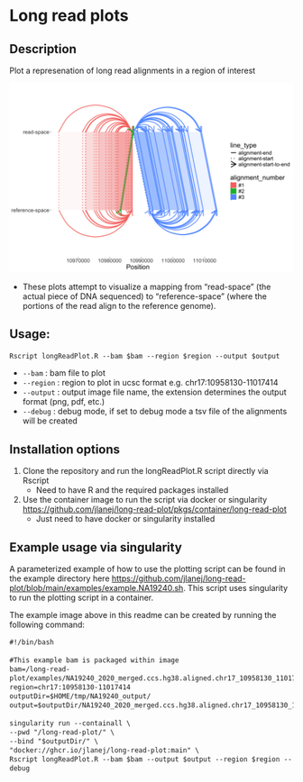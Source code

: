 Long read plots
================

## Description

Plot a represenation of long read alignments in a region of interest

![](README_files/figure-gfm/example-1.png)<!-- -->

- These plots attempt to visualize a mapping from “read-space” (the
  actual piece of DNA sequenced) to “reference-space” (where the
  portions of the read align to the reference genome).

## Usage:

`Rscript longReadPlot.R --bam $bam --region $region --output $output`

- `--bam` : bam file to plot
- `--region` : region to plot in ucsc format
  e.g. chr17:10958130-11017414
- `--output` : output image file name, the extension determines the
  output format (png, pdf, etc.)
- `--debug` : debug mode, if set to debug mode a tsv file of the
  alignments will be created

## Installation options

1.  Clone the repository and run the longReadPlot.R script directly via
    Rscript
    - Need to have R and the required packages installed
2.  Use the container image to run the script via docker or singularity
    <https://github.com/jlanej/long-read-plot/pkgs/container/long-read-plot>
    - Just need to have docker or singularity installed

## Example usage via singularity

A parameterized example of how to use the plotting script can be found
in the example directory here
<https://github.com/jlanej/long-read-plot/blob/main/examples/example.NA19240.sh>.
This script uses singularity to run the plotting script in a container.

The example image above in this readme can be created by running the
following command:

    #!/bin/bash

    #This example bam is packaged within image
    bam=/long-read-plot/examples/NA19240_2020_merged.ccs.hg38.aligned.chr17_10958130_11017414.bam
    region=chr17:10958130-11017414
    outputDir=$HOME/tmp/NA19240_output/
    output=$outputDir/NA19240_2020_merged.ccs.hg38.aligned.chr17_10958130_11017414.png

    singularity run --containall \
    --pwd "/long-read-plot/" \
    --bind "$outputDir/" \
    "docker://ghcr.io/jlanej/long-read-plot:main" \
    Rscript longReadPlot.R --bam $bam --output $output --region $region --debug
